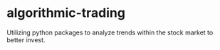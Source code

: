 # algorithmic-trading
Utilizing python packages to analyze trends within the stock market to better invest.
